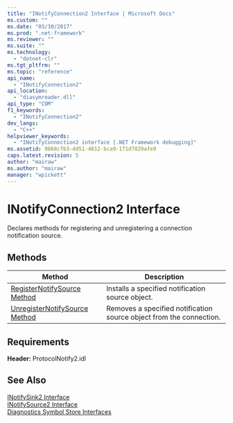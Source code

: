 ```yaml
---
title: "INotifyConnection2 Interface | Microsoft Docs"
ms.custom: ""
ms.date: "03/30/2017"
ms.prod: ".net-framework"
ms.reviewer: ""
ms.suite: ""
ms.technology: 
  - "dotnet-clr"
ms.tgt_pltfrm: ""
ms.topic: "reference"
api_name: 
  - "INotifyConnection2"
api_location: 
  - "diasymreader.dll"
api_type: "COM"
f1_keywords: 
  - "INotifyConnection2"
dev_langs: 
  - "C++"
helpviewer_keywords: 
  - "INotifyConnection2 interface [.NET Framework debugging]"
ms.assetid: 9868cfb3-dd51-4812-bca9-171d7829afe9
caps.latest.revision: 5
author: "mairaw"
ms.author: "mairaw"
manager: "wpickett"
---
```

# INotifyConnection2 Interface
Declares methods for registering and unregistering a connection notification source.  
  
## Methods  
  
|Method|Description|  
|------------|-----------------|  
|[RegisterNotifySource Method](../../../../docs/framework/unmanaged-api/diagnostics/inotifyconnection2-registernotifysource-method.md)|Installs a specified notification source object.|  
|[UnregisterNotifySource Method](../../../../docs/framework/unmanaged-api/diagnostics/inotifyconnection2-unregisternotifysource-method.md)|Removes a specified notification source object from the connection.|  
  
## Requirements  
 **Header:** ProtocolNotify2.idl  
  
## See Also  
 [INotifySink2 Interface](../../../../docs/framework/unmanaged-api/diagnostics/inotifysink2-interface.md)   
 [INotifySource2 Interface](../../../../docs/framework/unmanaged-api/diagnostics/inotifysource2-interface.md)   
 [Diagnostics Symbol Store Interfaces](../../../../docs/framework/unmanaged-api/diagnostics/diagnostics-symbol-store-interfaces.md)